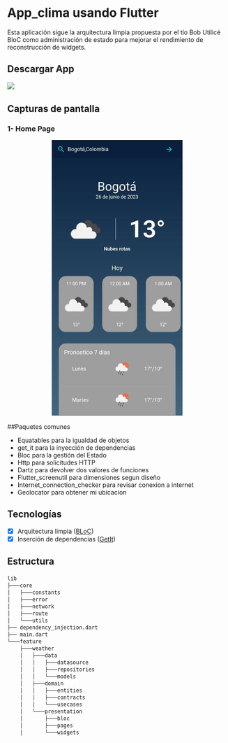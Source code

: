 # **App_clima usando Flutter**
Esta aplicación sigue la arquitectura limpia propuesta por el tío Bob 
Utilicé BloC como administración de estado para mejorar el rendimiento de reconstrucción de widgets. 
## Descargar App
<a href="https://drive.google.com/file/d/1QNKDNA38WquAdk6m-wUA6IsPZ4kyGdin/view?usp=sharing"><img src="https://playerzon.com/asset/download.png" width="200"></img></a >

## Capturas de pantalla

<h3> 1- Home Page </h3>

<p align="center">
  <img src="Capturas/00.jpg" width="300" hight=500  title="0-Home">
</p>

##Paquetes comunes
- Equatables para la igualdad de objetos
- get_it para la inyección de dependencias
- Bloc para la gestión del Estado
- Http para solicitudes HTTP
- Dartz para devolver dos valores de funciones
- Flutter_screenutil para dimensiones segun diseño
- Internet_connection_checker para revisar conexion a internet
- Geolocator para obtener mi ubicacion

## Tecnologías
- [x] Arquitectura limpia ([BLoC](https://pub.dev/packages/flutter_bloc))
- [x] Inserción de dependencias ([GetIt](https://pub.dev/packages/get_it))
## Estructura
```
lib
├───core
│   ├───constants
│   ├───error
│   ├───network
│   ├───route
│   └───utils
├── dependency_injection.dart
├── main.dart
└───feature
    ├───weather
    │   ├───data
    │   │   ├───datasource
	│   │   ├───repositories
    │   │   └───models
	│   ├───domain
    │   │   ├───entities
    │   │   ├───contracts
    │   │   └───usecases
    │   └───presentation
    │       ├───bloc
    │       ├───pages
    │       └───widgets


